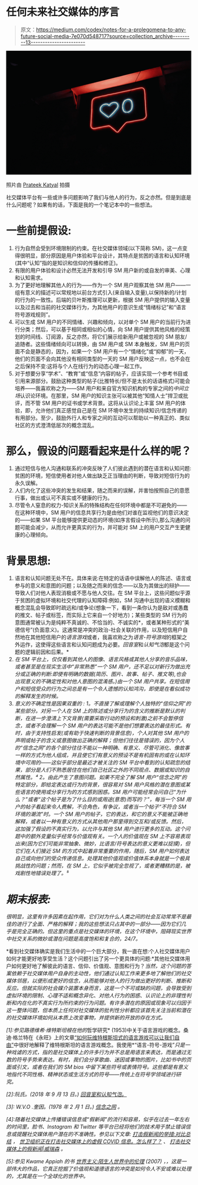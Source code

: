 # 任何未来社交媒体的序言

> 原文：<https://medium.com/codex/notes-for-a-prolegomena-to-any-future-social-media-7e070d548717?source=collection_archive---------13----------------------->

![](img/d4ab0367af6c49dc72035cf2e31d4979.png)

照片由 [Prateek Katyal](https://unsplash.com/@prateekkatyal) 拍摄

社交媒体平台有一些或许多问题影响了我们与他人的行为，反之亦然。但是到底是什么问题呢？如果有的话，下面是我的一个笔记本中的一些想法。

# **一些前提假设:**

1.  行为自然会受到环境限制的约束。在社交媒体领域(以下简称 SM)，这一点变得很明显，部分原因是用户体验和平台设计，其特点是贫困的语言和认知环境(其中“认知”指的是知识和信仰的传播和修正)。
2.  有限的用户体验和设计必然无法开发和引导 SM 用户新的或自发的审美、心理和认知需求。
3.  为了更好地理解其他人的行为——作为一个 SM 用户观察其他 SM 用户——一组有意义的描述可以常规地以前台方式引入(来自输入变量),以保持新的/计划的行为的一致性。后端的贝叶斯推理可以更新，根据 SM 用户提供的输入变量以及过去和当前的社交媒体行为，为其他用户的意识生成“情绪标记”和“语言符号游戏规则”。
4.  可以生成 SM 用户的不同情绪、兴趣和倾向，以对单个 SM 用户的当前行为进行分类；然后，可以基于相同或相似的心情，向 SM 用户提供其他风格的经策划的时间线、订阅源，反之亦然，将它们展示给新用户或被忽视的 SM 朋友/追随者。这些情绪倾向可以转换，由 SM 用户或 SM 本身触发，SM 用户的页面不会是静态的，因为，如果一个 SM 用户有一个“情绪化”或“抑郁”的一天，他们的页面不会向其他没有相同类型的一天的 SM 用户反映这一点，也不会在之后保持不变:这将与个人在线行为的动态心理一起工作。
5.  对于想要分享“学术”、“教育”或“信息”内容的帖子，应该实现一个参考书目或引用来源部分。鼓励这种类型的帖子(比推特长/但不是太长的话语格式)可能会培养——我喜欢称之为——SM 用户和来自官方知识机构的专家之间的*中间立场*认识论环境。在那里，SM 用户的知识主张可以被其他“知情人士”捍卫或批评，而不管 SM 用户的证书或学术背景。这将从认识论上丰富 SM 用户的体验，即，允许他们真正感觉自己是在 SM 环境中发生的持续知识/信念传递的有用部分。至少，鼓励外行人和专家之间的互动可以帮助以一种真正的、类似社区的方式澄清低层次的概念混乱。

# **那么，假设的问题看起来是什么样的呢？**

1.  通过短信与他人沟通和联系的冲突反映了人们彼此遇到的潜在语言和认知问题:贫困的环境，短信使用者对他人做出缺乏正当理由的判断，导致对短信行为的永久误解。
2.  人们内化了这些冲突的发生和结果，随之而来的误解，并害怕按照自己的意愿行事，做出或认可不真实或不健康的行为。
3.  尽管令人窒息的权力-知识关系的特殊结构在任何环境中都是不可避免的——在这种环境中，SM 用户的信息共享行为是由他们对谁在监视他们的意识决定的——如果 SM 平台能够提供更动态的环境(如序言假设中所示),那么沟通的问题可能会减少，从而允许更真实的行为，并可能对 SM 上的用户交互产生更健康的心理倾向。

# **背景思想**:

1.  语言和认知问题无处不在。具体来说:在特定的话语中误解他人的陈述、语言或参与的意义和意图的问题；以及随之而来的信念——以及为其做出的辩护——导致人们对他人表现消极或不愿与他人交往。在 SM 平台上，这些问题似乎源于贫困的虚拟环境和社交代理的认知障碍:例如，SM 沟通中出现的语义模糊和概念混乱会导致即时疏远和/或争论(想象一下，看到一条你认为是敌对或愚蠢的推文、帖子或标签，而实际上它来自一个好地方)；某些类型的 SM 行为的意图通常被认为是纯粹不真诚的、不恰当的、不诚实的*，或者某种形式的“美德信号”(负面意义)。这通常是冲突的政治-社会关联的作用，以及短信用户自然地在其他短信用户的*语言游戏*或者，我喜欢称之为*语言-符号游戏*的框架之外运作，这使得这些语言和认知问题成为必要。*回音室*和*认知气泡*都是这个问题的逻辑前因和后果。*
2.  *在 SM 平台上，仅仅看到其他人的图像、语言风格或其他人分享的音乐品味，或者甚至是在现实生活中“非常熟悉”一个 SM 用户，还不足以对新行为做出充分或正确的判断:即使有明确的数据(简历、图片、故事、帖子、推文等),也会出现意义的不确定性和对他人意图的混淆感。)由一个 SM 用户共享。在短信用户和短信受众的行为之间总是有一个令人遗憾的认知鸿沟，即使是在看似成功的解释发生的时候。*
3.  **意义的不确定性是因果双重的* :
    1。不直接了解或理解个人独特的“信仰之网”的某些部分。对另一个人在 SM 上的陈述或分享行为的含义的推断是默认的判断，在进一步澄清上下文背景(需要采取行动的预设和刺激)之前不会暂停信念，或者不会理解一个 SM 用户的表达可能不是他们想要表达的最佳形式。有时，由于支持性启发(或有助于快速判断的背景信息)，个人对其他 SM 用户的声明或帖子的含义或意图做出正确的解释；但他们往往是错误的，因为个人的“信念之网”的各个部分往往不能以一种明确、有意义、尽管可消化、像故事一样的方式为他人组成，并且使它们有意义的预设不是有机固有的或在认知环境中可用的——这似乎部分是最近才被关注的 SM 平台中看到的认知疏忽的结果，部分是人们不熟悉居住在他们自己社区之外的不同观点、数据或知识的自然属性。⁴
    2。由此产生了意图问题。如果不完全了解 SM 用户“信念之网”的特定部分，即给定表达或行为的背景，很容易对 SM 用户风格的潜在意图或某些语言的使用或分享行为的方式感到困惑。SM 用户可能经常会问自己“为什么？”或者“这个帖子是为了什么目的或用途(意思)而写的？”，每当一个 SM 用户的帖子看起来令人费解，不合角色，有争议，或者当一个帖子“不符合 SM 环境的潮流”时。一个 SM 用户的帖子，它的表达，和它的意义不能被正确地解释，或者以一种有意义的方式从其他用户那里得到交互和/或反馈。然后，这加强了假设的不真实行为，以允许与其他 SM 用户进行更多的互动。这个问题中的额外变量似乎经常与价值观有关。一个人的价值观在 SM 上不容易表现出来(因为它们可能非常抽象、微妙，比语言/符号表达的意义更难以捉摸)，但它们在人们接近 SM 的方式中起着非常重要的作用，随后，SM 用户如何表达自己或向他们的受众传递信息。处理其他价值观或价值体系本身就是一个极具挑战性的问题；然而，在 SM 上，它似乎被完全忽视了，或者更糟糕的是，被戏剧性地错误处理了。⁵*

# ***期末报表:***

*很明显，这里有许多因素在起作用，它们对为什么人类之间的社会互动常常不是最佳的进行了全面、严格的解释；我的这些想法只占其中的一部分——因为它们几乎是完全正确的。但这里的重点是社交媒体的环境，在这个环境中，阻碍现实世界中社交关系的微妙或潜在问题是高度饱和和复合的，24/7。*

*看到社交媒体确实是我们生活中的一个巨大部分，我一直在想:个人社交媒体用户如何才能更好地享受生活？这个问题引出了另一个更具体的问题:*其他社交媒体用户如何更好地了解彼此的语言、信仰、价值观、意图和行为？*当然，这个问题的答案依赖于社交媒体用户自身的主动性，他们通过认知工作来更多地了解他们的社交媒体邻居，以便形成更好的信念，从而能够对他人的行为做出更好的判断、推断和反应。但就实际的社会媒介装置本身而言，这是一个不可或缺的问题，会导致受到虚拟环境的限制、心理不适和概念异化、对他人行为的困惑、认识论上的非理性判断和内在化的不真实行为所约束的行为问题。有许多潜在的原因或现象可以归因于这一整体问题，但本质上任何对社交媒体的批判性分析都应该首先关注当前和潜在的社交媒体环境如何从本质上改变事物，并提供新的开放的存在方式。*

*[1]:参见路德维希·维特斯坦根在他的*哲学研究* (1953)中关于语言游戏的概念。桑迪·格兰特在《永旺》上的文章[“如何玩维特根斯坦式的语言游戏可以让我们自由”](https://aeon.co/ideas/how-playing-wittgensteinian-language-games-can-set-us-free)中很好地解释了维特根斯坦的语言游戏概念。我使用*“语言-符号-游戏”*只是一种戏谑的方式，指的是社交媒体上的许多行为并不总是用语言来表达，而是通过无数的符号手势来表达。有时，我们会分享歌曲、迷因或事物的图片，比如书中的页面或引文，或者在我们的 SM bios 中留下某些符号或表情符号。这些都是有意义地指代不同性格、精神状态或生活方式的符号——传统上在符号学领域进行研究。*

*[2]:阮氏。(2018 年 9 月 13 日。) [*回音室和认知气泡。*](https://www.cambridge.org/core/journals/episteme/article/abs/echo-chambers-and-epistemic-bubbles/5D4AC3A808C538E17C50A7C09EC706F0#access-block)*

*[3]: W.V.O .奎因。(1978 年 2 月 1 日。) [*信念之网*](https://emilkirkegaard.dk/en/wp-content/uploads/W.-V.-Quine-J.-S.-Ullian-The-Web-of-Belief.pdf) 。*

*[4]:随着社交媒体上传播错误信息或“假新闻”的流行和容易，似乎在过去一年左右的时间里，脸书、Instagram 和 Twitter 等平台已经将他们的技术用于禁止错误信息或提醒社交媒体用户潜在的不准确性。参见以下文章: [*打击假新闻的举措:对比总结*](https://www.loc.gov/law/help/fake-news/compsum.php) *，* [*世卫组织正在打击社交媒体上的虚假 COVID 信息。怎么样了？*](https://www.npr.org/sections/goatsandsoda/2021/02/09/963973675/who-is-fighting-false-covid-info-on-social-media-hows-that-going) *、* [*打击社交媒体上的假新闻|威瑞森*](https://www.verizon.com/info/technology/fake-news-on-social-media/) *。**

*[5]:参见 Kwame Appiah 的书 [*世界主义:陌生人世界中的伦理*](https://www.amazon.com/Cosmopolitanism-Ethics-World-Strangers-Issues/dp/039332933X) (2007) *，*，这是一部伟大的作品，它真正挖掘了价值观和道德语言的冲突是如何令人不安或难以处理的，尤其是在一个全球化的世界中。*